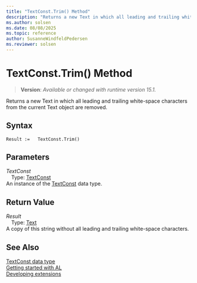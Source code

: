 ```yaml
---
title: "TextConst.Trim() Method"
description: "Returns a new Text in which all leading and trailing white-space characters from the current Text object are removed."
ms.author: solsen
ms.date: 08/08/2025
ms.topic: reference
author: SusanneWindfeldPedersen
ms.reviewer: solsen
---
```

[//]: # (START>DO_NOT_EDIT)
[//]: # (IMPORTANT:Do not edit any of the content between here and the END>DO_NOT_EDIT.)
[//]: # (Any modifications should be made in the .xml files in the ModernDev repo.)
# TextConst.Trim() Method
> **Version**: _Available or changed with runtime version 15.1._

Returns a new Text in which all leading and trailing white-space characters from the current Text object are removed.


## Syntax
```AL
Result :=   TextConst.Trim()
```
## Parameters
*TextConst*  
&emsp;Type: [TextConst](textconst-data-type.md)  
An instance of the [TextConst](textconst-data-type.md) data type.  

## Return Value
*Result*  
&emsp;Type: [Text](../text/text-data-type.md)  
A copy of this string without all leading and trailing white-space characters.


[//]: # (IMPORTANT: END>DO_NOT_EDIT)
## See Also
[TextConst data type](textconst-data-type.md)  
[Getting started with AL](../../devenv-get-started.md)  
[Developing extensions](../../devenv-dev-overview.md)